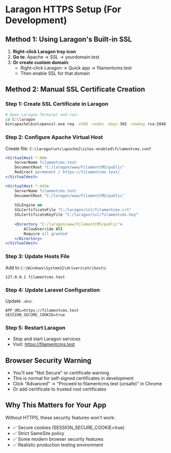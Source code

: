 # Laragon HTTPS Setup (For Development)

## Method 1: Using Laragon's Built-in SSL

1. **Right-click Laragon tray icon**
2. **Go to**: Apache → SSL → yourdomain.test
3. **Or create custom domain**: 
   - Right-click Laragon → Quick app → filamentcms.test
   - Then enable SSL for that domain

## Method 2: Manual SSL Certificate Creation

### Step 1: Create SSL Certificate in Laragon
```bash
# Open Laragon Terminal and run:
cd C:\laragon
bin\apache\bin\openssl.exe req -x509 -nodes -days 365 -newkey rsa:2048 -keyout ssl\filamentcms.key -out ssl\filamentcms.crt
```

### Step 2: Configure Apache Virtual Host
Create file: `C:\laragon\etc\apache2\sites-enabled\filamentcms.conf`

```apache
<VirtualHost *:80>
    ServerName filamentcms.test
    DocumentRoot "C:/laragon/www/FilamentCMS/public"
    Redirect permanent / https://filamentcms.test/
</VirtualHost>

<VirtualHost *:443>
    ServerName filamentcms.test
    DocumentRoot "C:/laragon/www/FilamentCMS/public"
    
    SSLEngine on
    SSLCertificateFile "C:/laragon/ssl/filamentcms.crt"
    SSLCertificateKeyFile "C:/laragon/ssl/filamentcms.key"
    
    <Directory "C:/laragon/www/FilamentCMS/public">
        AllowOverride All
        Require all granted
    </Directory>
</VirtualHost>
```

### Step 3: Update Hosts File
Add to `C:\Windows\System32\drivers\etc\hosts`:
```
127.0.0.1 filamentcms.test
```

### Step 4: Update Laravel Configuration
Update `.env`:
```env
APP_URL=https://filamentcms.test
SESSION_SECURE_COOKIE=true
```

### Step 5: Restart Laragon
- Stop and start Laragon services
- Visit: https://filamentcms.test

## Browser Security Warning
- You'll see "Not Secure" or certificate warning
- This is normal for self-signed certificates in development
- Click "Advanced" → "Proceed to filamentcms.test (unsafe)" in Chrome
- Or add certificate to trusted root certificates

## Why This Matters for Your App

Without HTTPS, these security features won't work:
- ✅ Secure cookies (SESSION_SECURE_COOKIE=true)
- ✅ Strict SameSite policy
- ✅ Some modern browser security features
- ✅ Realistic production testing environment
